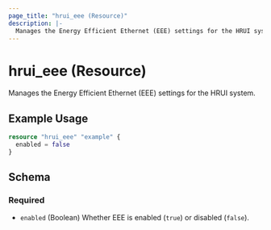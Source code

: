 ```yaml
---
page_title: "hrui_eee (Resource)"
description: |-
  Manages the Energy Efficient Ethernet (EEE) settings for the HRUI system.
---
```


# hrui_eee (Resource)

Manages the Energy Efficient Ethernet (EEE) settings for the HRUI system.

## Example Usage

```terraform
resource "hrui_eee" "example" {
  enabled = false
}
```

<!-- schema generated by tfplugindocs -->
## Schema

### Required

- `enabled` (Boolean) Whether EEE is enabled (`true`) or disabled (`false`).



